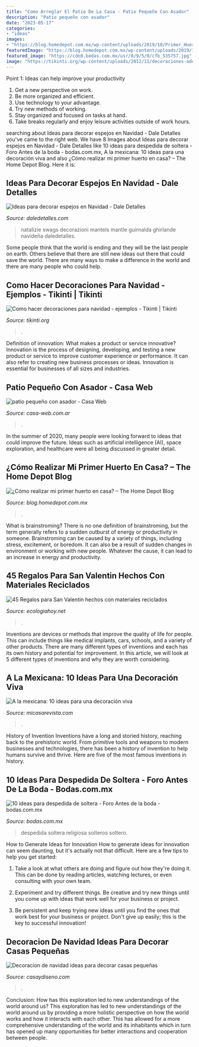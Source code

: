 ```yaml
---
title: "Como Arreglar El Patio De La Casa - Patio Pequeño Con Asador"
description: "Patio pequeño con asador"
date: "2023-05-17"
categories:
- "ideas"
images:
- "https://blog.homedepot.com.mx/wp-content/uploads/2019/10/Primer_Huerto_I.jpg"
featuredImage: "https://blog.homedepot.com.mx/wp-content/uploads/2019/10/Primer_Huerto_I.jpg"
featured_image: "https://cdn0.bodas.com.mx/usr/0/9/5/0/cfb_535757.jpg"
image: "https://tikinti.org/wp-content/uploads/2012/11/decoraciones-adornos-navidad-01.jpg"
---
```



Point 1: Ideas can help improve your productivity
1. Get a new perspective on work.
2. Be more organized and efficient.
3. Use technology to your advantage.
4. Try new methods of working.
5. Stay organized and focused on tasks at hand.
6. Take breaks regularly and enjoy leisure activities outside of work hours.

	

		
searching about Ideas para decorar espejos en Navidad - Dale Detalles you've came to the right web. We have 8 Images about Ideas para decorar espejos en Navidad - Dale Detalles like 10 ideas para despedida de soltera - Foro Antes de la boda - bodas.com.mx, A la mexicana: 10 ideas para una decoración viva and also ¿Cómo realizar mi primer huerto en casa? – The Home Depot Blog. Here it is:
		
    
## Ideas Para Decorar Espejos En Navidad - Dale Detalles

<img loading=lazy src="https://www.daledetalles.com/wp-content/uploads/2017/11/decoración-navideña-en-espejos6.jpg" onerror="this.onerror=null;this.src='https://tse4.mm.bing.net/th?id=OIP.ME_OpR9U6yqeqVoa7npNHwHaLD&amp;pid=15.1';" alt="Ideas para decorar espejos en Navidad - Dale Detalles">

_Source: daledetalles.com_

>natalizie swags decorazioni mantels mantle guirnalda ghirlande navideña daledetalles. 

	

Some people think that the world is ending and they will be the last people on earth. Others believe that there are still new ideas out there that could save the world. There are many ways to make a difference in the world and there are many people who could help.

    
## Como Hacer Decoraciones Para Navidad - Ejemplos - Tikinti | Tikinti

<img loading=lazy src="https://tikinti.org/wp-content/uploads/2012/11/decoraciones-adornos-navidad-01.jpg" onerror="this.onerror=null;this.src='https://tse3.mm.bing.net/th?id=OIP.hDZw0wax1kXB5RXjYrGbUAHaLJ&amp;pid=15.1';" alt="Como hacer decoraciones para navidad - ejemplos - Tikinti | Tikinti">

_Source: tikinti.org_

>. 

	

Definition of innovation: What makes a product or service innovative?
Innovation is the process of designing, developing, and testing a new product or service to improve customer experience or performance. It can also refer to creating new business processes or ideas. Innovation is essential for businesses of all sizes and industries.

    
## Patio Pequeño Con Asador - Casa Web

<img loading=lazy src="https://casa-web.com.ar/wp-content/uploads/2020/05/patio-pequeño-con-asador.jpg" onerror="this.onerror=null;this.src='https://tse4.mm.bing.net/th?id=OIP.OLBUFCMORphm1lwuS6N_RAAAAA&amp;pid=15.1';" alt="patio pequeño con asador - Casa Web">

_Source: casa-web.com.ar_

>. 

	

In the summer of 2020, many people were looking forward to ideas that could improve the future. Ideas such as artificial intelligence (AI), space exploration, and healthcare were all being discussed in greater detail. 

    
## ¿Cómo Realizar Mi Primer Huerto En Casa? – The Home Depot Blog

<img loading=lazy src="https://blog.homedepot.com.mx/wp-content/uploads/2019/10/Primer_Huerto_I.jpg" onerror="this.onerror=null;this.src='https://tse1.mm.bing.net/th?id=OIP.6GhqzSyCZaRzibtsYfrJoAHaEK&amp;pid=15.1';" alt="¿Cómo realizar mi primer huerto en casa? – The Home Depot Blog">

_Source: blog.homedepot.com.mx_

>. 

	

What is brainstroming?
There is no one definition of brainstroming, but the term generally refers to a sudden outburst of energy or productivity in someone. Brainstroming can be caused by a variety of things, including stress, excitement, or boredom. It can also be a result of sudden changes in environment or working with new people. Whatever the cause, it can lead to an increase in energy and productivity.

    
## 45 Regalos Para San Valentin Hechos Con Materiales Reciclados

<img loading=lazy src="https://ecologiahoy.net/wp-content/uploads/2017/01/DIY-jarrones-cuerda.jpg" onerror="this.onerror=null;this.src='https://tse1.mm.bing.net/th?id=OIP.cCgP9YrNOgqwM7Nk3HPKtAHaKF&amp;pid=15.1';" alt="45 Regalos para San Valentin hechos con materiales reciclados">

_Source: ecologiahoy.net_

>. 

	

Inventions are devices or methods that improve the quality of life for people. This can include things like medical implants, cars, schools, and a variety of other products. There are many different types of inventions and each has its own history and potential for improvement. In this article, we will look at 5 different types of inventions and why they are worth considering.

    
## A La Mexicana: 10 Ideas Para Una Decoración Viva

<img loading=lazy src="https://hips.hearstapps.com/es.h-cdn.co/mcres/images/mi-casa/ideas-decoracion/ideas-decoracion-mexicana/relax/1816530-1-esl-ES/relax.jpg?resize=480:*" onerror="this.onerror=null;this.src='https://tse3.mm.bing.net/th?id=OIP.HmlXYCLzFlUDKBw5Y34xrAHaJ4&amp;pid=15.1';" alt="A la mexicana: 10 ideas para una decoración viva">

_Source: micasarevista.com_

>. 

	

History of Invention
Inventions have a long and storied history, reaching back to the prehistoric world. From primitive tools and weapons to modern businesses and technologies, there has been a history of invention to help humans survive and thrive. Here are five of the most famous inventions in history.

    
## 10 Ideas Para Despedida De Soltera - Foro Antes De La Boda - Bodas.com.mx

<img loading=lazy src="https://cdn0.bodas.com.mx/usr/0/9/5/0/cfb_535757.jpg" onerror="this.onerror=null;this.src='https://tse2.mm.bing.net/th?id=OIP.yruyi-dpeOh8XhJAsnDYWgHaJ4&amp;pid=15.1';" alt="10 ideas para despedida de soltera - Foro Antes de la boda - bodas.com.mx">

_Source: bodas.com.mx_

>despedida soltera religiosa solteros soltero. 

	

How to Generate Ideas for Innovation
How to generate ideas for innovation can seem daunting, but it's actually not that difficult. Here are a few tips to help you get started:
1. Take a look at what others are doing and figure out how they're doing it. This can be done by reading articles, watching lectures, or even consulting with your own team.

2. Experiment and try different things. Be creative and try new things until you come up with ideas that work well for your business or project.

3. Be persistent and keep trying new ideas until you find the ones that work best for your business or project. Don't give up easily; this is the key to successful innovation!

    
## Decoracion De Navidad Ideas Para Decorar Casas Pequeñas

<img loading=lazy src="http://casaydiseno.com/wp-content/uploads/2015/09/decoracion-de-navidad-ideas-para-decorar-ramas-blancas.jpg" onerror="this.onerror=null;this.src='https://tse3.mm.bing.net/th?id=OIP.-1kVmNqqSl7EkuC7WtvGlAHaLF&amp;pid=15.1';" alt="Decoracion de navidad ideas para decorar casas pequeñas">

_Source: casaydiseno.com_

>. 

	

Conclusion: How has this exploration led to new understandings of the world around us?
This exploration has led to new understandings of the world around us by providing a more holistic perspective on how the world works and how it interacts with each other. This has allowed for a more comprehensive understanding of the world and its inhabitants which in turn has opened up many opportunities for better interactions and cooperation between people.

